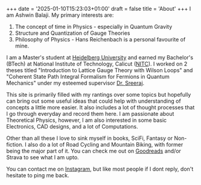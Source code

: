 +++
date = '2025-01-10T15:23:03+01:00'
draft = false
title = 'About'
+++
I am Ashwin Balaji. My primary interests are:
1. The concept of time in Physics - especially in Quantum Gravity
1. Structure and Quantization of Gauge Theories
1. Philosophy of Physics - Hans Reichenbach is a personal favourite of mine.

I am a Master's student at [Heidelberg University](https://www.physik.uni-heidelberg.de/?lang=en) and earned my Bachelor's (BTech) at National Institute of Technology, Calicut ([NITC](https://depcent.nitc.ac.in/physics/)). I worked on 2 theses titled "Introduction to Lattice Gauge Theory with Wilson Loops" and "Coherent State Path Integral Formalism for Fermions in Quantum Mechanics" under my esteemed supervisor [Dr. Sreeraj](https://nitc.ac.in/department/physics/faculty-and-staff/faculty/3a45fbe4-3831-4589-bfdc-27d07d5dfa49).

This site is primarily filled with my rantings over some topics but hopefully can bring out some useful ideas that could help with understanding of concepts a little more easier. It also includes a lot of thought processes that I go through everyday and record them here. I am passionate about Theoretical Physics, however, I am also interested in some basic Electronics, CAD designs, and a lot of Computations.

Other than all these I love to sink myself in books, SciFi, Fantasy or Non-fiction. I also do a lot of Road Cycling and Mountain Biking, with former being the major part of it. You can check me out on [Goodreads](https://www.goodreads.com/ashwinbalaji) and/or Strava to see what I am upto.

You can contact me on [Instagram](https://www.instagram.com/ashwinbalaji00/), but like most people if I dont reply, don't hesitate to ping me back.